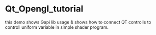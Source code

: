 # Qt_Opengl_tutorial

this demo shows Gapi lib usage & shows how to connect QT controlls to controll uniform variable in simple shader program.



